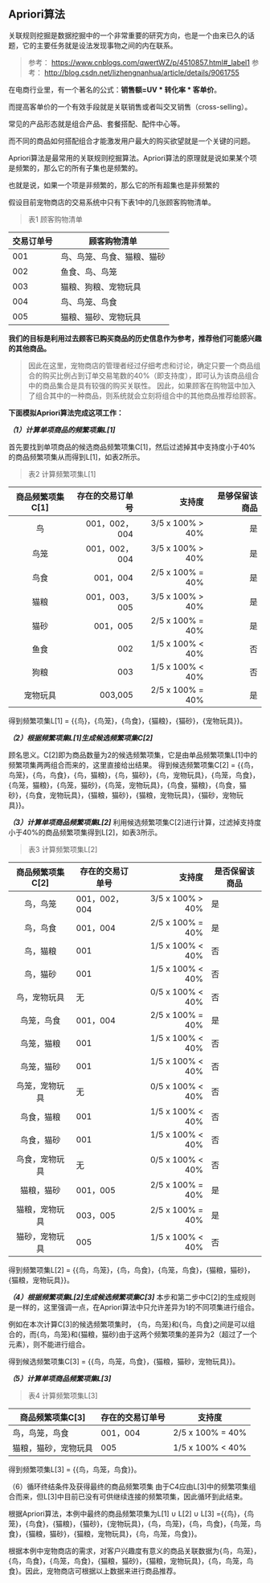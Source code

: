 ## Apriori算法


关联规则挖掘是数据挖掘中的一个非常重要的研究方向，也是一个由来已久的话题，它的主要任务就是设法发现事物之间的内在联系。

> 参考： https://www.cnblogs.com/qwertWZ/p/4510857.html#_label1
> 参考： http://blog.csdn.net/lizhengnanhua/article/details/9061755

在电商行业里，有一个著名的公式：**销售额=UV * 转化率 * 客单价**。

而提高客单价的一个有效手段就是关联销售或者叫交叉销售（cross-selling）。

常见的产品形态就是组合产品、套餐搭配、配件中心等。

而不同的商品如何搭配组合才能激发用户最大的购买欲望就是一个关键的问题。

Apriori算法是最常用的关联规则挖掘算法。Apriori算法的原理就是说如果某个项是频繁的，那么它的所有子集也是频繁的。

也就是说，如果一个项是非频繁的，那么它的所有超集也是非频繁的


假设目前宠物商店的交易系统中只有下表1中的几张顾客购物清单。

> 表1 顾客购物清单

 交易订单号           | 顾客购物清单
 -------|----------
001                |鸟、鸟笼、鸟食、猫粮、猫砂
002                |鱼食、鸟、鸟笼
003	            |猫粮、狗粮、宠物玩具
004	            |鸟、鸟笼、鸟食
005	            |猫粮、猫砂、宠物玩具


**我们的目标是利用过去顾客已购买商品的历史信息作为参考，推荐他们可能感兴趣的其他商品。**

> 因此在这里，宠物商店的管理者经过仔细考虑和讨论，确定只要一个商品组合的购买比例占到订单交易笔数的40%（即支持度），即可认为该商品组合中的商品集合是具有较强的购买关联性。
> 因此，如果顾客在购物篮中加入了组合其中的一种商品，则系统就会立刻将组合中的其他商品推荐给顾客。

**下面模拟Apriori算法完成这项工作：**

***（1）计算单项商品的频繁项集L[1]***
 
首先要找到单项商品的候选商品频繁项集C[1]，然后过滤掉其中支持度小于40%的商品频繁项集从而得到L[1]，如表2所示。 

> 表2 计算频繁项集L[1]

|商品频繁项集C[1]   |存在的交易订单号 |支持度 |是够保留该商品 |
|:-------:|----------:|---------:|----------:|
|鸟	|001，002，004	|3/5 x 100% > 40%	|是|
|鸟笼	|001，002，004|	3/5 x 100% > 40%	|是|
|鸟食	|001，004	|2/5 x 100% = 40%	|是|
|猫粮	|001，003，005|	3/5 x 100% > 40%	|是|
|猫砂	|001，005	|2/5 x 100% = 40%	|是|
|鱼食	|002	|1/5 x 100% < 40%	|否|
|狗粮	|003	|1/5 x 100% < 40%	|否|
|宠物玩具	|003,005|	2/5 x 100% = 40%|	是|

得到频繁项集L[1] = {{鸟}，{鸟笼}，{鸟食}，{猫粮}，{猫砂}，{宠物玩具}}。

***（2）根据频繁项集L[1]生成候选频繁项集C[2]*** 

顾名思义。C[2]即为商品数量为2的候选频繁项集，它是由单品频繁项集L[1]中的频繁项集两两组合而来的，这里直接给出结果。 
得到候选频繁项集C[2] = {{鸟，鸟笼}，{鸟，鸟食}，{鸟，猫粮}，{鸟，猫砂}，{鸟，宠物玩具}，{鸟笼，鸟食}，{鸟笼，猫粮}，{鸟笼，猫砂}，{鸟笼，宠物玩具}，{鸟食，猫粮}，{鸟食，猫砂}，{鸟食，宠物玩具}，{猫粮，猫砂}，{猫粮，宠物玩具}，{猫砂，宠物玩具}}。


***（3）计算单项商品频繁项集L[2]*** 
利用候选频繁项集C[2]进行计算，过滤掉支持度小于40%的商品频繁项集得到L[2]，如表3所示。 

> 表3 计算频繁项集L[2]

|商品频繁项集C[2]	|存在的交易订单号	|支持度	|是否保留该商品|
|:-----------:|---------|--------:|-------|
|鸟，鸟笼|	001，002，004	|3/5 x 100% > 40%	|是|
|鸟，鸟食	|001，004	|2/5 x 100% = 40%|	是|
|鸟，猫粮|	001	|1/5 x 100% < 40%	|否|
|鸟，猫砂	|001|	1/5 x 100% < 40%	|否|
|鸟，宠物玩具|	无|	0/5 x 100% < 40%|	否|
|鸟笼，鸟食|	001，004|	2/5 x 100% = 40%|	是|
|鸟笼，猫粮|	001|	1/5 x 100% < 40%	|否|
|鸟笼，猫砂|	001|	1/5 x 100% < 40%	|否|
|鸟笼，宠物玩具|	无|	0/5 x 100% < 40%	|否|
|鸟食，猫粮|	001	|1/5 x 100% < 40%	|否|
|鸟食，猫砂|	001|	1/5 x 100% < 40%	|否|
|鸟食，宠物玩具|	无	|0/5 x 100% < 40%	|否|
|猫粮，猫砂|	001，005	|2/5 x 100% = 40%	|是|
|猫粮，宠物玩具|	003，005	|2/5 x 100% = 40%	|是|
|猫砂，宠物玩具|	005	|1/5 x 100% < 40%	|否|

得到频繁项集L[2] = {{鸟，鸟笼}，{鸟，鸟食}，{鸟笼，鸟食}，{猫粮，猫砂}，{猫粮，宠物玩具}}。

***（4）根据频繁项集L[2]生成候选频繁项集C[3]***
本步和第二步中C[2]的生成规则是一样的，这里强调一点，在Apriori算法中只允许差异为1的不同项集进行组合。

例如在本次计算C[3]的候选频繁项集时，
{鸟，鸟笼}和{鸟，鸟食}之间是可以组合的，而{鸟，鸟笼}和{猫粮，猫砂}由于这两个频繁项集的差异为2（超过了一个元素），则不能进行组合。
 
得到候选频繁项集C[3] = {{鸟，鸟笼，鸟食}，{猫粮，猫砂，宠物玩具}}。

***（5）计算单项商品频繁项集L[3]***

>表4 计算频繁项集L[3]


|商品频繁项集C[3]	|存在的交易订单号	|支持度|
|------|------|------|
|鸟，鸟笼，鸟食	|001，004	|2/5 x 100% = 40%|
猫粮，猫砂，宠物玩具	|005	|1/5 x 100% < 40%|

得到频繁项集L[3] = {{鸟，鸟笼，鸟食}}。

（6）循环终结条件及获得最终的商品频繁项集 
由于C4应由L[3]中的频繁项集组合而来，但L[3]中目前已没有可供继续连接的频繁项集，因此循环到此结束。

根据Apriori算法，本例中最终的商品频繁项集为L[1] ∪ L[2] ∪ L[3] ={{鸟}，{鸟笼}，{鸟食}，{猫粮}，{猫砂}，{宠物玩具}，{鸟，鸟笼}，{鸟，鸟食}，{鸟笼，鸟食}，{猫粮，猫砂}，{猫粮，宠物玩具}，{鸟，鸟笼，鸟食}}。

根据本例中宠物商店的需求，对客户兴趣度有意义的商品关联数据为{鸟，鸟笼}，{鸟，鸟食}，{鸟笼，鸟食}，{猫粮，猫砂}，{猫粮，宠物玩具}，{鸟，鸟笼，鸟食}。因此，宠物商店可根据以上数据来进行商品推荐。
